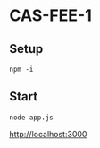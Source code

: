 # CAS-FEE-1

## Setup

`npm -i`

## Start
`node app.js`

[http://localhost:3000](http://localhost:3000)
